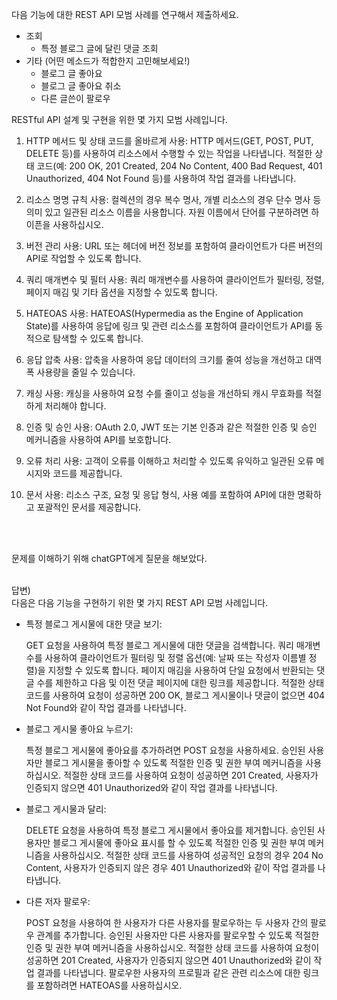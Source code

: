 다음 기능에 대한 REST API 모범 사례를 연구해서 제출하세요.  
- 조회  
    - 특정 블로그 글에 달린 댓글 조회  
- 기타 (어떤 메소드가 적합한지 고민해보세요!)  
    - 블로그 글 좋아요  
    - 블로그 글 좋아요 취소
    - 다른 글쓴이 팔로우


RESTful API 설계 및 구현을 위한 몇 가지 모범 사례입니다.  


1. HTTP 메서드 및 상태 코드를 올바르게 사용: HTTP 메서드(GET, POST, PUT, DELETE 등)를 사용하여 리소스에서 수행할 수 있는 작업을 나타냅니다. 적절한 상태 코드(예: 200 OK, 201 Created, 204 No Content, 400 Bad Request, 401 Unauthorized, 404 Not Found 등)를 사용하여 작업 결과를 나타냅니다.

2. 리소스 명명 규칙 사용: 컬렉션의 경우 복수 명사, 개별 리소스의 경우 단수 명사 등 의미 있고 일관된 리소스 이름을 사용합니다. 자원 이름에서 단어를 구분하려면 하이픈을 사용하십시오.
3. 버전 관리 사용: URL 또는 헤더에 버전 정보를 포함하여 클라이언트가 다른 버전의 API로 작업할 수 있도록 합니다.

4. 쿼리 매개변수 및 필터 사용: 쿼리 매개변수를 사용하여 클라이언트가 필터링, 정렬, 페이지 매김 및 기타 옵션을 지정할 수 있도록 합니다.

5. HATEOAS 사용: HATEOAS(Hypermedia as the Engine of Application State)를 사용하여 응답에 링크 및 관련 리소스를 포함하여 클라이언트가 API를 동적으로 탐색할 수 있도록 합니다.
6. 응답 압축 사용: 압축을 사용하여 응답 데이터의 크기를 줄여 성능을 개선하고 대역폭 사용량을 줄일 수 있습니다.
7. 캐싱 사용: 캐싱을 사용하여 요청 수를 줄이고 성능을 개선하되 캐시 무효화를 적절하게 처리해야 합니다.
8. 인증 및 승인 사용: OAuth 2.0, JWT 또는 기본 인증과 같은 적절한 인증 및 승인 메커니즘을 사용하여 API를 보호합니다.
9. 오류 처리 사용: 고객이 오류를 이해하고 처리할 수 있도록 유익하고 일관된 오류 메시지와 코드를 제공합니다.
10. 문서 사용: 리소스 구조, 요청 및 응답 형식, 사용 예를 포함하여 API에 대한 명확하고 포괄적인 문서를 제공합니다.


<br>
<br>

문제를 이해하기 위해 chatGPT에게 질문을 해보았다.  
<br>

답변)  
다음은 다음 기능을 구현하기 위한 몇 가지 REST API 모범 사례입니다.


- 특정 블로그 게시물에 대한 댓글 보기:

    GET 요청을 사용하여 특정 블로그 게시물에 대한 댓글을 검색합니다.
    쿼리 매개변수를 사용하여 클라이언트가 필터링 및 정렬 옵션(예: 날짜 또는 작성자 이름별 정렬)을 지정할 수 있도록 합니다.
    페이지 매김을 사용하여 단일 요청에서 반환되는 댓글 수를 제한하고 다음 및 이전 댓글 페이지에 대한 링크를 제공합니다.
    적절한 상태 코드를 사용하여 요청이 성공하면 200 OK, 블로그 게시물이나 댓글이 없으면 404 Not Found와 같이 작업 결과를 나타냅니다.

- 블로그 게시물 좋아요 누르기:

    특정 블로그 게시물에 좋아요를 추가하려면 POST 요청을 사용하세요.
    승인된 사용자만 블로그 게시물을 좋아할 수 있도록 적절한 인증 및 권한 부여 메커니즘을 사용하십시오.
    적절한 상태 코드를 사용하여 요청이 성공하면 201 Created, 사용자가 인증되지 않으면 401 Unauthorized와 같이 작업 결과를 나타냅니다.

- 블로그 게시물과 달리:

    DELETE 요청을 사용하여 특정 블로그 게시물에서 좋아요를 제거합니다.
    승인된 사용자만 블로그 게시물에 좋아요 표시를 할 수 있도록 적절한 인증 및 권한 부여 메커니즘을 사용하십시오.
    적절한 상태 코드를 사용하여 성공적인 요청의 경우 204 No Content, 사용자가 인증되지 않은 경우 401 Unauthorized와 같이 작업 결과를 나타냅니다.

- 다른 저자 팔로우:

    POST 요청을 사용하여 한 사용자가 다른 사용자를 팔로우하는 두 사용자 간의 팔로우 관계를 추가합니다.
    승인된 사용자만 다른 사용자를 팔로우할 수 있도록 적절한 인증 및 권한 부여 메커니즘을 사용하십시오.
    적절한 상태 코드를 사용하여 요청이 성공하면 201 Created, 사용자가 인증되지 않으면 401 Unauthorized와 같이 작업 결과를 나타냅니다.
    팔로우한 사용자의 프로필과 같은 관련 리소스에 대한 링크를 포함하려면 HATEOAS를 사용하십시오.

<br>
<br>

<!-- 우선, ***Get 요청을 사용하여 특정 블로그 게시물에 대한 댓글을 검색합니다.*** 을 수행하기 위해 Postman의 Collections로 들어가 URL 입력 칸에 https://developer-talk.tistory.com/421 블로그 주소를 입력해보았다.
![pic](/HTTP/assets/발표/Postman.png)

그 다음 진행은 .. https://developer-talk.tistory.com/421/comments 를 GET을 통해 Send 해본 뒤,   -->
